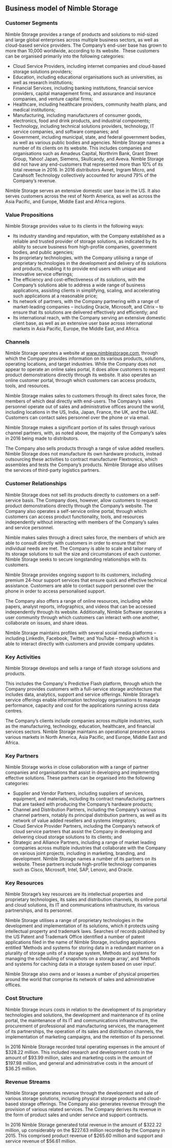 Business model of Nimble Storage
--------------------------------

 ### Customer Segments

 Nimble Storage provides a range of products and solutions to mid-sized and large global enterprises across multiple business sectors, as well as cloud-based service providers. The Company’s end-user base has grown to more than 10,000 worldwide, according to its website.  These customers can be organised primarily into the following categories:

  * Cloud Service Providers, including internet companies and cloud-based storage solutions providers;
 * Education, including educational organisations such as universities, as well as research institutions;
 * Financial Services, including banking institutions, financial service providers, capital management firms, and assurance and insurance companies, and venture capital firms;
 * Healthcare, including healthcare providers, community health plans, and medical institutions;
 * Manufacturing, including manufacturers of consumer goods, electronics, food and drink products, and industrial components;
 * Technology, including technical solutions providers, technology, IT service companies, and software companies; and
 * Government, including municipal, state, and federal government bodies, as well as various public bodies and agencies.
  Nimble Storage names a number of its clients on its website. This includes companies and organisations such as Amadeus Capital, Northrim Bank, Grant Street Group, Yahoo! Japan, Siemens, Skullcandy, and Aveva. Nimble Storage did not have any end-customers that represented more than 10% of its total revenue in 2016. In 2016 distributors Avnet, Ingram Micro, and Carahsoft Technology collectively accounted for around 79% of the Company’s revenue.

 Nimble Storage serves an extensive domestic user base in the US. It also serves customers across the rest of North America, as well as across the Asia Pacific, and Europe, Middle East and Africa regions.

 ### Value Propositions

 Nimble Storage provides value to its clients in the following ways:

  * Its industry standing and reputation, with the Company established as a reliable and trusted provider of storage solutions, as indicated by its ability to secure business from high-profile companies, government bodies, and public agencies;
 * Its proprietary technologies, with the Company utilising a range of proprietary technologies in the development and delivery of its solutions and products, enabling it to provide end users with unique and innovative service offerings;
 * The efficiency and cost-effectiveness of its solutions, with the Company’s solutions able to address a wide range of business applications, assisting clients in simplifying, scaling, and accelerating such applications at a reasonable price;
 * Its network of partners, with the Company partnering with a range of market-leading companies – including Oracle, Microsoft, and Citrix – to ensure that its solutions are delivered effectively and efficiently; and
 * Its international reach, with the Company serving an extensive domestic client base, as well as an extensive user base across international markets in Asia Pacific, Europe, the Middle East, and Africa.
  ### Channels

 Nimble Storage operates a website at www.nimblestorage.com, through which the Company provides information on its various products, solutions, operating locations, and target industries. While the Company does not appear to operate an online sales portal, it does allow customers to request product demonstrations directly through its website. It also operates an online customer portal, through which customers can access products, tools, and resources.

 Nimble Storage makes sales to customers through its direct sales force, the members of which deal directly with end-users. The Company’s sales personnel operate out of sales and administrative offices around the world, including locations in the US, India, Japan, France, the UK, and the UAE. Customers can contact sales personnel over the phone or via email.

 Nimble Storage makes a significant portion of its sales through various channel partners, with, as noted above, the majority of the Company’s sales in 2016 being made to distributors.

 The Company also sells products through a range of value added resellers. Nimble Storage does not manufacture its own hardware products, instead outsourcing these activities to contract manufacturer Flextronics, which assembles and tests the Company’s products. Nimble Storage also utilises the services of third-party logistics partners.

 ### Customer Relationships

 Nimble Storage does not sell its products directly to customers on a self-service basis. The Company does, however, allow customers to request product demonstrations directly through the Company’s website. The Company also operates a self-service online portal, through which customers can access product functionality, tools, and resources independently without interacting with members of the Company’s sales and service personnel.

 Nimble makes sales through a direct sales force, the members of which are able to consult directly with customers in order to ensure that their individual needs are met. The Company is able to scale and tailor many of its storage solutions to suit the size and circumstances of each customer. Nimble Storage seeks to secure longstanding relationships with its customers.

 Nimble Storage provides ongoing support to its customers, including premium 24-hour support services that ensure quick and effective technical assistance. Customers are able to contact support personnel over the phone in order to access personalised support.

 The Company also offers a range of online resources, including white papers, analyst reports, infographics, and videos that can be accessed independently through its website. Additionally, Nimble Software operates a user community through which customers can interact with one another, collaborate on issues, and share ideas.

 Nimble Storage maintains profiles with several social media platforms – including LinkedIn, Facebook, Twitter, and YouTube – through which it is able to interact directly with customers and provide company updates.

 ### Key Activities

 Nimble Storage develops and sells a range of flash storage solutions and products.

 This includes the Company's Predictive Flash platform, through which the Company provides customers with a full-service storage architecture that includes data, analytics, support and service offerings. Nimble Storage’s service offerings enable information technology organisations to manage performance, capacity and cost for the applications running across data centres.

 The Company’s clients include companies across multiple industries, such as the manufacturing, technology, education, healthcare, and financial services sectors. Nimble Storage maintains an operational presence across various markets in North America, Asia Pacific, and Europe, Middle East and Africa.

 ### Key Partners

 Nimble Storage works in close collaboration with a range of partner companies and organisations that assist in developing and implementing effective solutions. These partners can be organised into the following categories:

  * Supplier and Vendor Partners, including suppliers of services, equipment, and materials, including its contract manufacturing partners that are tasked with producing the Company’s hardware products;
 * Channel and Distribution Partners, including the Company’s various channel partners, notably its principal distribution partners, as well as its network of value added resellers and systems integrators;
 * Cloud Service Provider Partners, including the Company’s network of cloud service partners that assist the Company in developing and delivering cloud storage solutions to its clients; and
 * Strategic and Alliance Partners, including a range of market leading companies across multiple industries that collaborate with the Company on various joint projects, including in marketing, branding, and development.
  Nimble Storage names a number of its partners on its website. These partners include high-profile technology companies such as Cisco, Microsoft, Intel, SAP, Lenovo, and Oracle.

 ### Key Resources

 Nimble Storage’s key resources are its intellectual properties and proprietary technologies, its sales and distribution channels, its online portal and cloud solutions, its IT and communications infrastructure, its various partnerships, and its personnel.

 Nimble Storage utilises a range of proprietary technologies in the development and implementation of its solutions, which it protects using intellectual property and trademark laws. Searches of records published by the US Patent and Trademark Office identified a number of patent applications filed in the name of Nimble Storage, including applications entitled ‘Methods and systems for storing data in a redundant manner on a plurality of storage units of a storage system, Methods and systems for managing the scheduling of snapshots on a storage array’, and ‘Methods and systems for caching data in a storage system based on user input’.

 Nimble Storage also owns and or leases a number of physical properties around the world that comprise its network of sales and administrative offices.

 ### Cost Structure

 Nimble Storage incurs costs in relation to the development of its proprietary technologies and solutions, the development and maintenance of its online portal, the maintenance of its IT and communications infrastructure, the procurement of professional and manufacturing services, the management of its partnerships, the operation of its sales and distribution channels, the implementation of marketing campaigns, and the retention of its personnel.

 In 2016 Nimble Storage recorded total operating expenses in the amount of $328.22 million. This included research and development costs in the amount of $93.99 million, sales and marketing costs in the amount of $197.98 million, and general and administrative costs in the amount of $36.25 million.

 ### Revenue Streams

 Nimble Storage generates revenue through the development and sale of various storage solutions, including physical storage products and cloud-based storage offerings. The Company also generates revenue through the provision of various related services. The Company derives its revenue in the form of product sales and under service and support contracts.

 In 2016 Nimble Storage generated total revenue in the amount of $322.22 million, up considerably on the $227.63 million recorded by the Company in 2015. This comprised product revenue of $265.60 million and support and service revenue of $56.61 million.